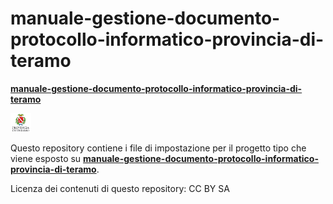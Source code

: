 # manuale-gestione-documento-protocollo-informatico-provincia-di-teramo


[**manuale-gestione-documento-protocollo-informatico-provincia-di-teramo**](https://manuale-gestione-protocollo-documento-informatico-provincia-teramo.readthedocs.io)  
<p><img class="imageLeft" style="width: 33px; height: 30px;" src="https://raw.githubusercontent.com/provinciateramo/manuale-gestione-documento-protocollo-informatico-provincia-di-teramo/ae5af69a653eff9a01e3df52813441b204b06478/static/logo_provincia_teramo.jpg"></p>

Questo repository contiene i file di impostazione per il progetto tipo che viene esposto su [**manuale-gestione-documento-protocollo-informatico-provincia-di-teramo**](https://manuale-gestione-protocollo-documento-informatico-provincia-teramo.readthedocs.io). 

Licenza dei contenuti di questo repository: CC BY SA




